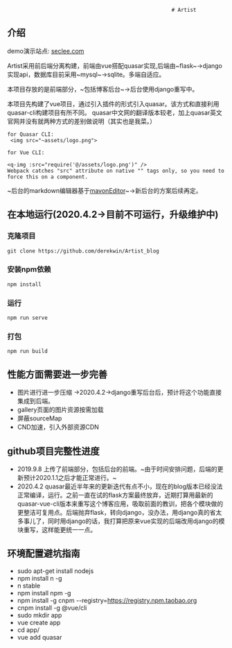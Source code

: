                                                          # Artist
## 介绍
demo演示站点: [seclee.com](http://www.seclee.com/)

Artist采用前后端分离构建，前端由vue搭配quasar实现,后端由~flask~->django实现api，数据库目前采用~mysql~->sqlite。多端自适应。

本项目存放的是前端部分，~包括博客后台~->后台使用django重写中。

本项目先构建了vue项目，通过引入插件的形式引入quasar。该方式和直接利用quasar-cli构建项目有所不同。
quasar中文网的翻译版本较老，加上quasar英文官网并没有就两种方式的差别做说明（其实也是我菜。）
```
for Quasar CLI:
 <img src="~assets/logo.png">

for Vue CLI:

<q-img :src="require('@/assets/logo.png')" />
Webpack catches "src" attribute on native "" tags only, so you need to force this on a component.
```

~后台的markdown编辑器基于[mavonEditor](https://github.com/hinesboy/mavonEditor)~->新后台的方案后续再定。


## 在本地运行(2020.4.2->目前不可运行，升级维护中)
### 克隆项目
```
git clone https://github.com/derekwin/Artist_blog
```

### 安装npm依赖
```
npm install
```

### 运行
```
npm run serve
```

### 打包
```
npm run build
```

## 性能方面需要进一步完善
- 图片进行进一步压缩 ->2020.4.2->django重写后台后，预计将这个功能直接集成到后端。
- gallery页面的图片资源按需加载 
- 屏蔽sourceMap 
- CND加速，引入外部资源CDN

## github项目完整性进度
- 2019.9.8 上传了前端部分，包括后台的前端。~由于时间安排问题，后端的更新预计2020.1.1之后才能正常进行。~
- 2020.4.2 quasar最近半年来的更新迭代有点不小，现在的blog版本已经没法正常编译，运行。之前一直在试的flask方案最终放弃，近期打算用最新的quasar-vue-cli版本来重写这个博客应用，吸取前面的教训，把各个模块做的更整洁可复用点。后端抛弃flask，转向django，没办法，用django真的省太多事儿了，同时用django的话，我打算把原来vue实现的后端改用django的模块重写，这样能更统一一点。


## 环境配置避坑指南
- sudo apt-get install nodejs
- npm install n -g
- n stable
- npm install npm -g
- npm install -g cnpm --registry=https://registry.npm.taobao.org
- cnpm install -g @vue/cli
- sudo mkdir app
- vue create app
- cd app/
- vue add quasar
